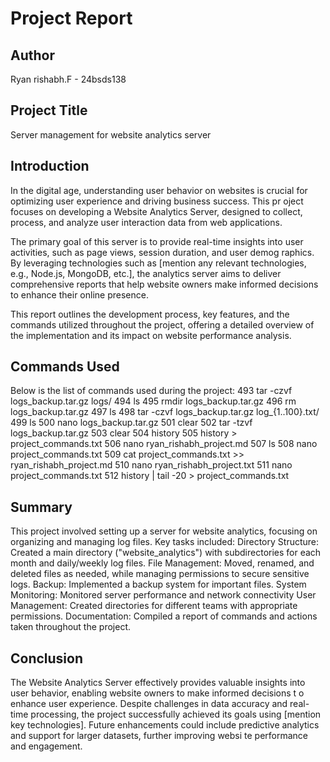 # Project Report

## Author
Ryan rishabh.F - 24bsds138

## Project Title
Server management for website analytics server

## Introduction
In the digital age, understanding user behavior on websites is crucial for optimizing user experience and driving business success. This pr
oject focuses on developing a Website Analytics Server, designed to collect, process, and analyze user interaction data from web applications.

The primary goal of this server is to provide real-time insights into user activities, such as page views, session duration, and user demog
raphics. By leveraging technologies such as [mention any relevant technologies, e.g., Node.js, MongoDB, etc.], the analytics server aims to
 deliver comprehensive reports that help website owners make informed decisions to enhance their online presence.

This report outlines the development process, key features, and the commands utilized throughout the project, offering a detailed overview 
of the implementation and its impact on website performance analysis.

## Commands Used
Below is the list of commands used during the project:
  493  tar -czvf logs_backup.tar.gz logs/
  494  ls
  495  rmdir logs_backup.tar.gz
  496  rm logs_backup.tar.gz
  497  ls
  498  tar -czvf logs_backup.tar.gz log_{1..100}.txt/
  499  ls
  500  nano logs_backup.tar.gz
  501  clear
  502  tar -tzvf logs_backup.tar.gz
  503  clear
  504  history
  505  history > project_commands.txt
  506  nano ryan_rishabh_project.md
  507  ls
  508  nano project_commands.txt
  509  cat project_commands.txt >> ryan_rishabh_project.md
  510  nano ryan_rishabh_project.txt
  511  nano project_commands.txt
  512  history | tail -20 > project_commands.txt


## Summary

This project involved setting up a server for website analytics, focusing on organizing and managing log files. Key tasks included:
 Directory Structure: Created a main directory ("website_analytics") with subdirectories for each month and daily/weekly log files.
 File Management: Moved, renamed, and deleted files as needed, while managing permissions to secure sensitive logs.
 Backup: Implemented a backup system for important files.
 System Monitoring: Monitored server performance and network connectivity
 User Management: Created directories for different teams with appropriate permissions.
 Documentation: Compiled a report of commands and actions taken throughout the project.

## Conclusion

The Website Analytics Server effectively provides valuable insights into user behavior, enabling website owners to make informed decisions t
o enhance user experience. Despite challenges in data accuracy and real-time processing, the project successfully achieved its goals using 
[mention key technologies]. Future enhancements could include predictive analytics and support for larger datasets, further improving websi
te performance and engagement.
